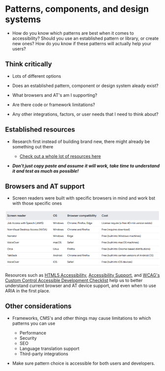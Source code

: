 # Patterns, components, and design systems

-   How do you know which patterns are best when it comes to accessibility? Should you use an established pattern or library, or create new ones? How do you know if these patterns will actually help your users?

## Think critically

-   Lots of different options

-   Does an established pattern, component or design system aleady exist?
-   What browsers and AT's am I supporting?
-   Are there code or framework limitations?
-   Any other integrations, factors, or user needs that I need to think about?

## Established resources

-   Research first instead of building brand new, there might already be something out there

    -   [Check out a whole lot of resources here](https://web.dev/learn/accessibility/patterns#established_resources)

-   **_Don't just copy paste and assume it will work, take time to understand it and test as much as possible!_**

## Browsers and AT support

-   Screen readers were built with specific browsers in mind and work bst with those specific ones

![Table with screen reader and browser pairings](image.png)

Resources such as [HTML5 Accessibility](https://stevefaulkner.github.io/HTML5accessibility/), [Accessibility Support](https://a11ysupport.io/), and [WCAG's Custom Control Accessible Development Checklist](https://w3c.github.io/using-aria/#checklist) help us to better understand current browser and AT device support, and even when to use ARIA in the first place.

## Other considerations

-   Frameworks, CMS's and other things may cause limitations to which patterns you can use

    -   Performance
    -   Security
    -   SEO
    -   Language translation support
    -   Third-party integrations

-   Make sure pattern choice is accessible for both users and developers.
